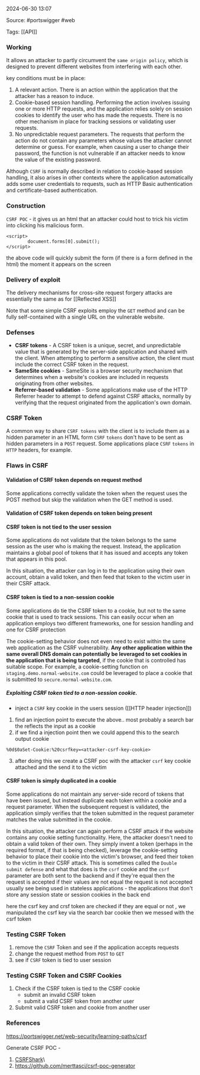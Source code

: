 
2024-06-30 13:07

Source: #portswigger #web 

Tags:  [[API]]
### Working 

It allows an attacker to partly circumvent the `same origin policy`, which is designed to prevent different websites from interfering with each other. 

key conditions must be in place: 
1. A relevant action. There is an action within the application that the attacker has a reason to induce.
2. Cookie-based session handling. Performing the action involves issuing one or more HTTP requests, and the application relies solely on session cookies to identify the user who has made the requests. There is no other mechanism in place for tracking sessions or validating user requests.
3. No unpredictable request parameters. The requests that perform the action do not contain any parameters whose values the attacker cannot determine or guess. For example, when causing a user to change their password, the function is not vulnerable if an attacker needs to know the value of the existing password. 

 Although `CSRF` is normally described in relation to cookie-based session handling, it also arises in other contexts where the application automatically adds some user credentials to requests, such as HTTP Basic authentication and certificate-based authentication. 
### Construction

`CSRF POC` - it gives us an html that an attacker could host to trick his victim into clicking his malicious form. 

```
<script>
        document.forms[0].submit();
</script>
```
the above code will quickly submit the form (if there is a form defined in the html) the moment it appears on the screen 
### Delivery of exploit 

The delivery mechanisms for cross-site request forgery attacks are essentially the same as for [[Reflected XSS]]

Note that some simple CSRF exploits employ the `GET` method and can be fully self-contained with a single URL on the vulnerable website.
### Defenses

- **CSRF tokens** - A CSRF token is a unique, secret, and unpredictable value that is generated by the server-side application and shared with the client. When attempting to perform a sensitive action, the client must include the correct CSRF token in the request. 
- **SameSite cookies** - SameSite is a browser security mechanism that determines when a website's cookies are included in requests originating from other websites.
- **Referrer-based validation** - Some applications make use of the HTTP Referrer header to attempt to defend against CSRF attacks, normally by verifying that the request originated from the application's own domain.
### CSRF Token

A common way to share `CSRF tokens` with the client is to include them as a hidden parameter in an HTML form
`CSRF` `tokens` don't have to be sent as hidden parameters in a `POST` request. Some applications place `CSRF` `tokens` in `HTTP` headers, for example.
### Flaws in CSRF 

#### Validation of CSRF token depends on request method

Some applications correctly validate the token when the request uses the POST method but skip the validation when the GET method is used. 
#### Validation of CSRF token depends on token being present

#### CSRF token is not tied to the user session

Some applications do not validate that the token belongs to the same session as the user who is making the request. Instead, the application maintains a global pool of tokens that it has issued and accepts any token that appears in this pool.

In this situation, the attacker can log in to the application using their own account, obtain a valid token, and then feed that token to the victim user in their CSRF attack.
#### CSRF token is tied to a non-session cookie

Some applications do tie the CSRF token to a cookie, but not to the same cookie that is used to track sessions. This can easily occur when an application employs two different frameworks, one for session handling and one for CSRF protection

The cookie-setting behavior does not even need to exist within the same web application as the CSRF vulnerability. **Any other application within the same overall DNS domain can potentially be leveraged to set cookies in the application that is being targeted**, if the cookie that is controlled has suitable scope. For example, a cookie-setting function on `staging.demo.normal-website.com` could be leveraged to place a cookie that is submitted to `secure.normal-website.com`.
##### Exploiting CSRF token tied to a non-session cookie.

- inject a `CSRF` key cookie in the users session ([[HTTP header injection]])
1. find an injection point to execute the above.. most probably a search bar the reflects the input as a cookie 
2. if we find a injection point then we could append this to the search output cookie
```
%0d$0aSet-Cookie:%20csrfkey=<attacker-csrf-key-cookie>
```
3. after doing this we create a CSRF poc with the attacker `csrf` key cookie attached and the send it to the victim 
#### CSRF token is simply duplicated in a cookie

Some applications do not maintain any server-side record of tokens that have been issued, but instead duplicate each token within a cookie and a request parameter. When the subsequent request is validated, the application simply verifies that the token submitted in the request parameter matches the value submitted in the cookie. 

In this situation, the attacker can again perform a CSRF attack if the website contains any cookie setting functionality. Here, the attacker doesn't need to obtain a valid token of their own. They simply invent a token (perhaps in the required format, if that is being checked), leverage the cookie-setting behavior to place their cookie into the victim's browser, and feed their token to the victim in their CSRF attack. 
This is sometimes called the `Double submit defense` and what that does is the `csrf` cookie and the `csrf` parameter are both sent to the backend and if they're equal then the request is accepted if their values are not equal the request is not accepted 
usually see being used in stateless applications - the applications that don't store any session state or session cookies in the back end 

here the csrf key and crsf token are checked if they are equal or not , we manipulated the csrf key via the search bar cookie then we messed with the csrf token 











### Testing  CSRF Token

1. remove the `CSRF` Token and see if the application accepts requests
2. change the request method from `POST` to `GET`
3. see if `CSRF` token is tied to user session 
### Testing CSRF Token and CSRF Cookies

1. Check if the CSRF token is tied to the CSRF cookie 
	- submit an invalid CSRF token
	- submit a valid CSRF token from another user
2. Submit valid CSRF token and cookie from another user

### References
https://portswigger.net/web-security/learning-paths/csrf

Generate CSRF POC -
1. [CSRFShark](https://csrfshark.github.io/app/)\
2. https://github.com/merttasci/csrf-poc-generator